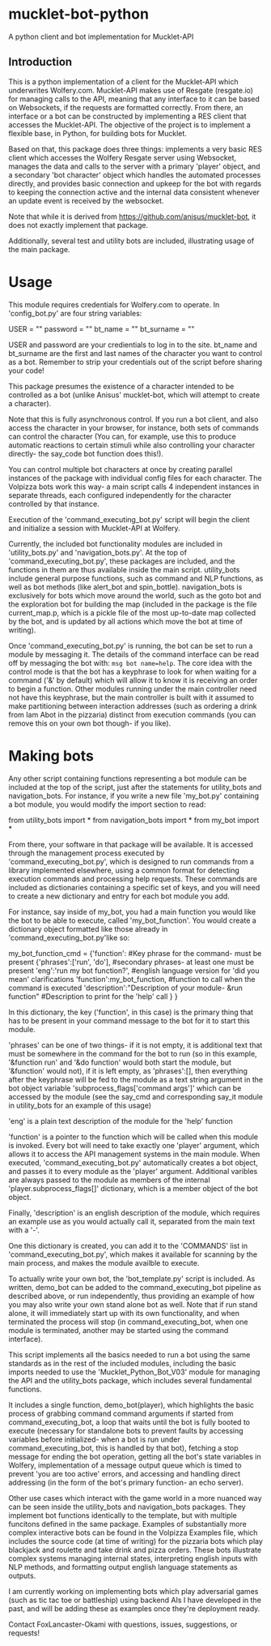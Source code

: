 # mucklet-bot-python
A python client and bot implementation for Mucklet-API

## Introduction

This is a python implementation of a client for the Mucklet-API which underwrites Wolfery.com. Mucklet-API makes use of Resgate (resgate.io) for managing calls to the API, meaning that any interface to it can be based on Websockets, if the requests are formatted correctly. From there, an interface or a bot can be constructed by implementing a RES client that accesses the Mucklet-API. The objective of the project is to implement a flexible base, in Python, for building bots for Mucklet. 

Based on that, this package does three things: implements a very basic RES client which accesses the Wolfery Resgate server using Websocket, manages the data and calls to the server with a primary 'player' object, and a secondary 'bot character' object which handles the automated processes directly, and provides basic connection and upkeep for the bot with regards to keeping the connection active and the internal data consistent whenever an update event is received by the websocket.

Note that while it is derived from https://github.com/anisus/mucklet-bot, it does not exactly implement that package.

Additionally, several test and utility bots are included, illustrating usage of the main package.

# Usage

This module requires credentials for Wolfery.com to operate. In 'config_bot.py' are four string variables:

USER = ""
password = ""
bt_name = ""
bt_surname = ""

USER and password are your credientials to log in to the site. bt_name and bt_surname are the first and last names of the character you want to control as a bot. Remember to strip your credentials out of the script before sharing your code!

This package presumes the existence of a character intended to be controlled as a bot (unlike Anisus' mucklet-bot, which will attempt to create a character).

Note that this is fully asynchronous control. If you run a bot client, and also access the character in your browser, for instance, both sets of commands can control the character (You can, for example, use this to produce automatic reactions to certain stimuli while also controlling your character directly- the say_code bot function does this!).

You can control multiple bot characters at once by creating parallel instances of the package with individual config files for each character. The Volpizza bots work this way- a main script calls 4 independent instances in separate threads, each configured independently for the character controlled by that instance.

Execution of the 'command_executing_bot.py' script will begin the client and initialize a session with Mucklet-API at Wolfery.

Currently, the included bot functionality modules are included in 'utility_bots.py' and 'navigation_bots.py'. At the top of 'command_executing_bot.py', these packages are included, and the functions in them are thus available inside the main script. utility_bots include general purpose functions, such as command and NLP functions, as well as bot methods (like alert_bot and spin_bottle). navigation_bots is exclusively for bots which move around the world, such as the goto bot and the exploration bot for building the map (included in the package is the file current_map.p, which is a pickle file of the most up-to-date map collected by the bot, and is updated by all actions which move the bot at time of writing).

Once 'command_executing_bot.py' is running, the bot can be set to run a module by messaging it. The details of the command interface can be read off by messaging the bot with: `msg bot name=help`. The core idea with the control mode is that the bot has a keyphrase to look for when waiting for a command ('&' by default) which will allow it to know it is receiving an order to begin a function. Other modules running under the main controller need not have this keyphrase, but the main controller is built with it assumed to make partitioning between interaction addresses (such as ordering a drink from Iam Abot in the pizzaria) distinct from execution commands (you can remove this on your own bot though- if you like).

# Making bots

Any other script containing functions representing a bot module can be included at the top of the script, just after the statements for utility_bots and navigation_bots. For instance, if you write a new file 'my_bot.py' containing a bot module, you would modify the import section to read:

from utility_bots import *
from navigation_bots import *
from my_bot import *

From there, your software in that package will be available. It is accessed through the management process executed by 'command_executing_bot.py', which is designed to run commands from a library implemented elsewhere, using a common format for detecting execution commands and processing help requests. These commands are included as dictionaries containing a specific set of keys, and you will need to create a new dictionary and entry for each bot module you add. 

For instance, say inside of my_bot, you had a main function you would like the bot to be able to execute, called 'my_bot_function'. You would create a dictionary object formatted like those already in 'command_executing_bot.py'like so:

my_bot_function_cmd = {'function': #Key phrase for the command- must be present
                      {'phrases':['run', 'do'], #secondary phrases- at least one must be present
                      'eng':'run my bot function?', #english language version for 'did you mean' clarifications
                      'function':my_bot_function, #function to call when the command is executed
                      'description':"Description of your module- &run function" #Description to                          print for the 'help' call
                }
            }

In this dictionary, the key ('function', in this case) is the primary thing that has to be present in your command message to the bot for it to start this module.

'phrases' can be one of two things- if it is not empty, it is additional text that must be somewhere in the command for the bot to run (so in this example, '&function run' and '&do function' would both start the module, but '&function' would not), if it is left empty, as 'phrases':[], then everything after the keyphrase will be fed to the module as a text string argument in the bot object variable 'subprocess_flags['command args']' which can be accessed by the module (see the say_cmd and corresponding say_it module in utility_bots for an example of this usage)

'eng' is a plain text description of the module for the 'help' function

'function' is a pointer to the function which will be called when this module is invoked. Every bot will need to take exactly one 'player' argument, which allows it to access the API management systems in the main module. When executed, 'command_executing_bot.py' automatically creates a bot object, and passes it to every module as the 'player' argument. Additional varibles are always passed to the module as members of the internal 'player.subprocess_flags[]' dictionary, which is a member object of the bot object.

Finally, 'description' is an english description of the module, which requires an example use as you would actually call it, separated from the main text with a '-'. 

One this dictionary is created, you can add it to the 'COMMANDS' list in 'command_executing_bot.py', which makes it available for scanning by the main process, and makes the module availble to execute.

To actually write your own bot, the 'bot_template.py' script is included. As written, demo_bot can be added to the command_executing_bot pipeline as described above, or run independently, thus providing an example of how you may also write your own stand alone bot as well. Note that if run stand alone, it will immediately start up with its own functionality, and when terminated the process will stop (in command_executing_bot, when one module is terminated, another may be started using the command interface).

This script implements all the basics needed to run a bot using the same standards as in the rest of the included modules, including the basic imports needed to use the 'Mucklet_Python_Bot_V03' module for managing the API and the utility_bots package, which includes several fundamental functions.

It includes a single function, demo_bot(player), which highlights the basic process of grabbing command command arguments if started from command_executing_bot, a loop that waits until the bot is fully booted to execute (necessary for standalone bots to prevent faults by accessing variables before initialized- when a bot is run under command_executing_bot, this is handled by that bot), fetching a stop message for ending the bot operation, getting all the bot's state variables in Wolfery, implementation of a message output queue which is timed to prevent 'you are too active' errors, and accessing and handling direct addressing (in the form of the bot's primary function- an echo server).

Other use cases which interact with the game world in a more nuanced way can be seen inside the utility_bots and navigation_bots packages. They implement bot functions identically to the template, but with multiple funcitons defined in the same package. Examples of substantially more complex interactive bots can be found in the Volpizza Examples file, which includes the source code (at time of writing) for the pizzaria bots which play blackjack and roulette and take drink and pizza orders. These bots illustrate complex systems managing internal states, interpreting english inputs with NLP methods, and formatting output english language statements as outputs.

I am currently working on implementing bots which play adversarial games (such as tic tac toe or battleship) using backend AIs I have developed in the past, and will be adding these as examples once they're deployment ready.

Contact FoxLancaster-Okami with questions, issues, suggestions, or requests!



